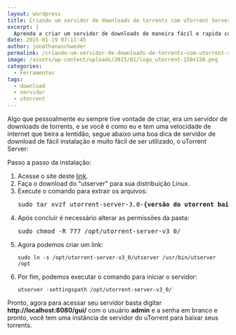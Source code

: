 ```yaml
---
layout: wordpress
title: Criando um servidor de downloads de torrents com uTorrent Server
excerpt: |
  Aprenda a criar um servidor de downloads de maneira fácil e rapida com uTorrent Server;
date: 2015-01-19 07:11:45
author: jonathanaschweder
permalink: /criando-um-servidor-de-downloads-de-torrents-com-utorrent-server/
image: /assets/wp-content/uploads/2015/01/logo_utorrent-150x150.png
categories:
  - Ferramentas
tags:
  - download
  - servidor
  - utorrent
---
```


Algo que pessoalmente eu sempre tive vontade de criar, era um servidor de downloads de torrents, e se você é como eu e tem uma velocidade de internet que beira a lentidão, segue abaixo uma boa dica de servidor de download de fácil instalação e muito fácil de ser utilizado, o uTorrent Server:

Passo a passo da instalação:
<ol>
	<li>Acesse o site deste <a href="http://www.utorrent.com/downloads" target="_blank">link</a>.</li>
	<li>Faça o download do "utserver" para sua distribuição Linux.</li>
	<li>Execute o comando para extrair os arquivos:
<pre>sudo tar xvzf utorrent-server-3.0-<strong>{versão do utorrent baixada}</strong>.tar.gz -C /opt/</pre>
</li>
	<li>Após concluir é necessário alterar as permissões da pasta:
<pre>sudo chmod -R 777 /opt/utorrent-server-v3_0/</pre>
</li>
	<li>Agora podemos criar um link:
<pre><code>sudo ln -s /opt/utorrent-server-v3_0/utserver /usr/bin/utserver /opt</code></pre>
</li>
	<li>Por fim, podemos executar o comando para iniciar o servidor:
<pre><code>utserver -settingspath /opt/utorrent-server-v3_0/</code></pre>
</li>
</ol>
Pronto, agora para acessar seu servidor basta digitar <b>http://localhost:8080/gui/</b> com o usuário <strong>admin</strong> e a senha em branco e pronto, você tem uma instância de servidor do uTorrent para baixar seus torrents.